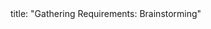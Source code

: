 <frontmatter>
title: "Gathering Requirements: Brainstorming"
</frontmatter>

<include src="index-body.md" boilerplate />
